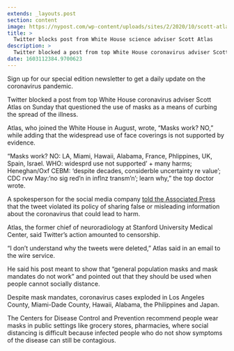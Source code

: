 ```yaml
--- 
extends: _layouts.post 
section: content 
image: https://nypost.com/wp-content/uploads/sites/2/2020/10/scott-atlas-01.jpg?quality=90&strip=all&w=1200 
title: > 
  Twitter blocks post from White House science adviser Scott Atlas 
description: > 
  Twitter blocked a post from top White House coronavirus adviser Scott Atlas on Sunday that questioned the use of masks as a means of curbing the spread of the illness.Atlas, who joined the White House in August, wrote, “Masks work?“Masks work?He said his post meant to show that “general population masks and mask mandates do not work” and pointed out that they should be used when people cannot socially distance.Despite mask mandates, coronavirus cases exploded in Los Angeles County, Miami-Dade County, Hawaii, Alabama, the Philippines and Japan. 
date: 1603112384.9700623 
--- 
```

<div><p>Sign up for our special edition newsletter to get a daily update on the coronavirus pandemic.</p><p>Twitter blocked a post from top White House coronavirus adviser Scott Atlas on Sunday that questioned the use of masks as a means of curbing the spread of the illness.</p>
<p>Atlas, who joined the White House in August, wrote, &#8220;Masks work? NO,&#8221; while adding that the widespread use of face coverings is not supported by evidence.</p>
<p>&#8220;Masks work? NO: LA, Miami, Hawaii, Alabama, France, Phlippines, UK, Spain, Israel. WHO: widesprd use not supported&#8217; + many harms; Heneghan/Oxf CEBM: &#8216;despite decades, considerble uncertainty re value&#8217;; CDC rvw May:&#8217;no sig red&#8217;n in inflnz transm&#8217;n&#8217;; learn why,&#8221; the top doctor wrote.</p>
<p>A spokesperson for the social media company <a href="https://apnews.com/article/virus-outbreak-donald-trump-health-us-news-b57a7b140a5c39af3f7f526e6de60953" target="_blank" rel="noopener noreferrer">told the Associated Press</a> that the tweet violated its policy of sharing false or misleading information about the coronavirus that could lead to harm.</p>
<p>Atlas, the former chief of neuroradiology at Stanford University Medical Center, said Twitter&#8217;s action amounted to censorship.</p>
<p>&#8220;I don&#8217;t understand why the tweets were deleted,&#8221; Atlas said in an email to the wire service.</p>
<p>He said his post meant to show that &#8220;general population masks and mask mandates do not work&#8221; and pointed out that they should be used when people cannot socially distance.</p>
<p>Despite mask mandates, coronavirus cases exploded in Los Angeles County, Miami-Dade County, Hawaii, Alabama, the Philippines and Japan.</p>
<p>The Centers for Disease Control and Prevention recommend people wear masks in public settings like grocery stores, pharmacies, where social distancing is difficult because infected people who do not show symptoms of the disease can still be contagious.</p>
			</div>